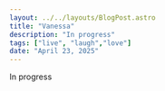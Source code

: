 ```yaml
---
layout: ../../layouts/BlogPost.astro
title: "Vanessa"
description: "In progress"
tags: ["live", "laugh","love"]
date: "April 23, 2025"
---
```


In progress
